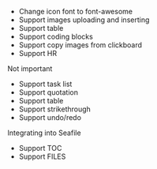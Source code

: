 
* Change icon font to font-awesome
* Support images uploading and inserting
* Support table
* Support coding blocks
* Support copy images from clickboard
* Support HR

Not important

* Support task list
* Support quotation
* Support table
* Support strikethrough
* Support undo/redo


Integrating into Seafile

* Support TOC
* Support FILES
